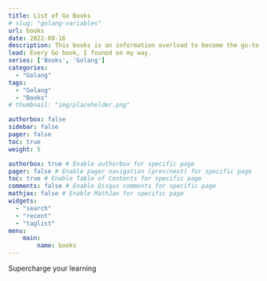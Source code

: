 ```yaml
---
title: List of Go Books
# slug: "golang-variables"
url: books
date: 2022-08-16
description: This books is an information overload to become the go-to Go expert.
lead: Every Go book, I founod on my way.
series: ['Books', 'Golang']
categories:
  - "Golang"
tags:
  - "Golang"
  - "Books"
# thumbnail: "img/placeholder.png"

authorbox: false
sidebar: false
pager: false
toc: true
weight: 5

authorbox: true # Enable authorbox for specific page
pager: false # Enable pager navigation (prev/next) for specific page
toc: true # Enable Table of Contents for specific page
comments: false # Enable Disqus comments for specific page
mathjax: false # Enable MathJax for specific page
widgets:
  - "search"
  - "recent"
  - "taglist"
menu:
    main:
        name: books
---
```


Supercharge your learning
<!-- Books and resources for you Golang journey. -->

<!--more-->
